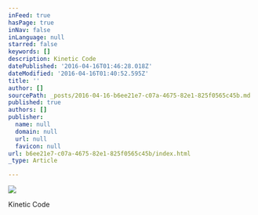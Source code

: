 ```yaml
---
inFeed: true
hasPage: true
inNav: false
inLanguage: null
starred: false
keywords: []
description: Kinetic Code
datePublished: '2016-04-16T01:46:28.018Z'
dateModified: '2016-04-16T01:40:52.595Z'
title: ''
author: []
sourcePath: _posts/2016-04-16-b6ee21e7-c07a-4675-82e1-825f0565c45b.md
published: true
authors: []
publisher:
  name: null
  domain: null
  url: null
  favicon: null
url: b6ee21e7-c07a-4675-82e1-825f0565c45b/index.html
_type: Article

---
```

![](https://the-grid-user-content.s3-us-west-2.amazonaws.com/a675ee82-066a-44d1-a57f-21ac08780833.png)

Kinetic Code